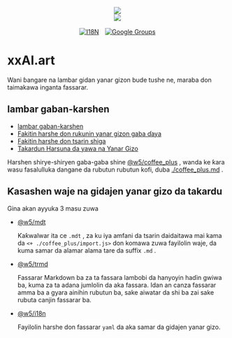 <p align="center"><a href="https://xxai.art"><img src="https://cdn.jsdelivr.net/gh/xxai-art/doc/logo.svg"/></a><br/><a href="https://xxai.art"><img src="https://cdn.jsdelivr.net/gh/xxai-art/doc/xxai.svg"/></a></p><p align="center"><a href="https://github.com/xxai-art/doc#readme"><img alt="I18N" src="https://cdn.jsdelivr.net/gh/wactax/img/t.svg"/></a>　<a href="https://groups.google.com/u/0/g/xxai-art"><img alt="Google Groups" src="https://cdn.jsdelivr.net/gh/wactax/img/g-groups.svg"/></a></p>

# xxAI.art

Wani ɓangare na lambar gidan yanar gizon bude tushe ne, maraba don taimakawa inganta fassarar.

## lambar gaban-karshen

* [lambar gaban-karshen](https://github.com/xxai-art/web)
* [Fakitin harshe don rukunin yanar gizon gaba ɗaya](https://github.com/xxai-art/web/tree/main/i18n)
* [Fakitin harshe don tsarin shiga](https://github.com/wacpkg/user/tree/main/ui.i18n)
* [Takardun Harsuna da yawa na Yanar Gizo](https://github.com/xxai-doc)

Harshen shirye-shiryen gaba-gaba shine [@w5/coffee_plus](http://npmjs.com/@w5/coffee_plus) , wanda ke ƙara wasu fasalulluka dangane da rubutun rubutun kofi, duba [./coffee_plus.md](./coffee_plus.md) .

## Ƙasashen waje na gidajen yanar gizo da takardu

Gina akan ayyuka 3 masu zuwa

* [@w5/mdt](https://www.npmjs.com/package/@w5/mdt)

  Ƙaƙwalwar ita ce `.mdt` , za ku iya amfani da tsarin daidaitawa mai kama da `<+ ./coffee_plus/import.js>` don komawa zuwa fayilolin waje, da kuma samar da alamar alama tare da suffix `.md` .

* [@w5/trmd](https://www.npmjs.com/package/@w5/trmd)

  Fassarar Markdown ba za ta fassara lambobi da hanyoyin haɗin gwiwa ba, kuma za ta adana jumlolin da aka fassara. Idan an canza fassarar amma ba a gyara ainihin rubutun ba, sake aiwatar da shi ba zai sake rubuta canjin fassarar ba.

* [@w5/i18n](https://www.npmjs.com/package/@w5/i18n)

  Fayilolin harshe don fassarar `yaml` da aka samar da gidajen yanar gizo.
